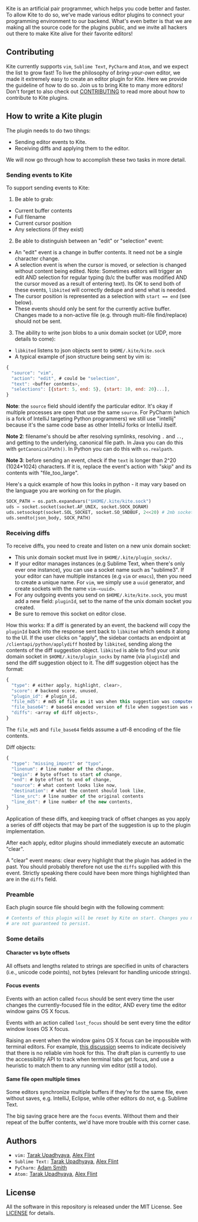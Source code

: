 Kite is an artificial pair programmer, which helps you code better and faster. To allow Kite to do so, we've made various editor plugins to connect your programming environment to our backend. What's even better is that we are making all the source code for the plugins public, and we invite all hackers out there to make Kite alive for their favorite editors!

## Contributing
Kite currently supports `vim`, `Sublime Text`, `PyCharm` and `Atom`, and we expect the list to grow fast! To live the philosophy of *bring-your-own* editor, we made it extremely easy to create an editor plugin for Kite. Here we provide the guideline of how to do so. Join us to bring Kite to many more editors! Don't forget to also check out [CONTRIBUTING](https://github.com/kiteco/plugins/blob/master/CONTRIBUTING.md) to read more about how to contribute to Kite plugins.

## How to write a Kite plugin ##
The plugin needs to do two tihngs:
- Sending editor events to Kite.
- Receiving diffs and applying them to the editor. 

We will now go through how to accomplish these two tasks in more detail.

### Sending events to Kite ###
To support sending events to Kite:

1. Be able to grab:
 - Current buffer contents
 - Full filename
 - Current cursor position
 - Any selections (if they exist)

2. Be able to distinguish between an "edit" or "selection" event:
 - An "edit" event is a change in buffer contents. It need not be a single character change. 
 - A selection event is when the cursor is moved, or selection is changed without content being edited. Note: Sometimes editors will trigger an edit AND selection for regular typing (b/c the buffer was modified AND the cursor moved as a result of entering text). Its OK to send both of these events, `libkited` will correctly dedupe and send what is needed.
 - The cursor position is represented as a selection with `start == end` (see below).
 - These events should only be sent for the currently active buffer. Changes made to a non-active file (e.g. through multi-file find/replace) should not be sent.

3. The ability to write json blobs to a unix domain socket (or UDP, more details to come):
 - `libkited` listens to json objects sent to `$HOME/.kite/kite.sock`
 - A typical example of json structure being sent by vim is:
```javascript
{ 
  "source": "vim",
  "action": "edit", # could be "selection",
  "text": <buffer contents>,
  "selections": [{start: 5, end: 5}, {start: 10, end: 20}...],
}
```

**Note**: the `source` field should identify the particular editor. It's okay if multiple processes are open that use the same `source`. For PyCharm (which is a fork of IntelliJ targeting Python programmers) we still use "intellij" because it's the same code base as other IntelliJ forks or IntelliJ itself.

**Note 2**: filename's should be after resolving symlinks, resolving `.` and `..`, and getting to the underlying, canonical file path. In Java you can do this with `getCanonicalPath()`. In Python you can do this with `os.realpath`.

**Note 3**: before sending an event, check if the `text` is longer than 2^20 (1024*1024) characters. If it is, replace the event's action with "skip" and its contents with "file_too_large".

Here's a quick example of how this looks in python - it may vary based on the language you are working on for the plugin.
```py
SOCK_PATH = os.path.expandvars("$HOME/.kite/kite.sock")
uds = socket.socket(socket.AF_UNIX, socket.SOCK_DGRAM)
uds.setsockopt(socket.SOL_SOCKET, socket.SO_SNDBUF, 2<<20) # 2mb socket buffer
uds.sendto(json_body, SOCK_PATH)
```

### Receiving diffs ###
To receive diffs, you need to create and listen on a new unix domain socket:

- This unix domain socket must live in `$HOME/.kite/plugin_socks/`. 
- If your editor manages instances (e.g Sublime Text, when there's only ever one instance), you can use a socket name such as "sublime3". If your editor can have multiple instances (e.g `vim` or `emacs`), then you need to create a unique name. For `vim`, we simply use a `uuid` generator, and create sockets with the name `vim-<uuid>`.
- For any outgoing events you send on `$HOME/.kite/kite.sock`, you must add a new field: `pluginId`, set to the name of the unix domain socket you created.
- Be sure to remove this socket on editor close.

How this works: If a diff is generated by an event, the backend will copy the `pluginId` back into the response sent back to `libkited` which sends it along to the UI. If the user clicks on "apply", the sidebar contacts an endpoint at `/clientapi/python/applydiff` hosted by `libkited`, sending along the contents of the diff suggestion object. `libkited` is able to find your unix domain socket in `$HOME/.kite/plugin_socks` by name (via `pluginId`) and send the diff suggestion object to it. The diff suggestion object has the format:

```javascript
{
  "type": # either apply, highlight, clear>,
  "score": # backend score, unused,
  "plugin_id": # plugin_id,
  "file_md5": # md5 of file as it was when this suggestion was computed (lowercase hex string),
  "file_base64": # base64 encoded version of file when suggestion was computed,
  "diffs": <array of diff objects>,
}
```

The `file_md5` and `file_base64` fields assume a utf-8 encoding of the file contents.

Diff objects:
```javascript
{ 
  "type": "missing_import" or "typo",
  "linenum": # line number of the change,
  "begin": # byte offset to start of change,
  "end": # byte offset to end of change,
  "source": # what content looks like now,
  "destination": # what the content should look like,
  "line_src": # line number of the original contents
  "line_dst": # line number of the new contents,
}
```

Application of these diffs, and keeping track of offset changes as you apply a series of diff objects that may be part of the suggestion is up to the plugin implementation. 

After each apply, editor plugins should immediately execute an automatic "clear".

A "clear" event means: clear every highlight that the plugin has added in the past. You should probably therefore not use the `diffs` supplied with this event. Strictly speaking there could have been more things highlighted than are in the `diffs` field.

### Preamble

Each plugin source file should begin with the following comment:
```python
# Contents of this plugin will be reset by Kite on start. Changes you make
# are not guaranteed to persist.
```

### Some details

#### Character vs byte offsets

All offsets and lengths related to strings are specified in units of characters (i.e., unicode code points), not bytes (relevant for handling unicode strings).

#### Focus events

Events with an action called `focus` should be sent every time the user changes the currently-focused file in the editor, AND every time the editor window gains OS X focus.

Events with an action called `lost_focus` should be sent every time the editor window loses OS X focus.

Raising an event when the window gains OS X focus can be impossible with terminal editors. For example, [this discussion](http://apple.stackexchange.com/a/44377) seems to indicate decisively that there is no reliable vim hook for this. The draft plan is currently to use the accessibility API to track when terminal tabs get focus, and use a heuristic to match them to any running vim editor (still a todo).

#### Same file open multiple times

Some editors synchronize multiple buffers if they're for the same file, even without saves, e.g. IntelliJ, Eclipse, while other editors do not, e.g. Sublime Text.

The big saving grace here are the `focus` events. Without them and their repeat of the buffer contents, we'd have more trouble with this corner case.


## Authors
- `vim:` [Tarak Upadhyaya](https://github.com/tarakju), [Alex Flint](https://github.com/alexflint)
- `Sublime Text:` [Tarak Upadhyaya](https://github.com/tarakju), [Alex Flint](https://github.com/alexflint)
- `PyCharm:` [Adam Smith](https://github.com/adamsmith)
- `Atom:` [Tarak Upadhyaya](https://github.com/tarakju), [Alex Flint](https://github.com/alexflint)

## License
All the software in this repository is released under the MIT License. See [LICENSE](https://github.com/kiteco/plugins/blob/master/LICENSE) for details.
